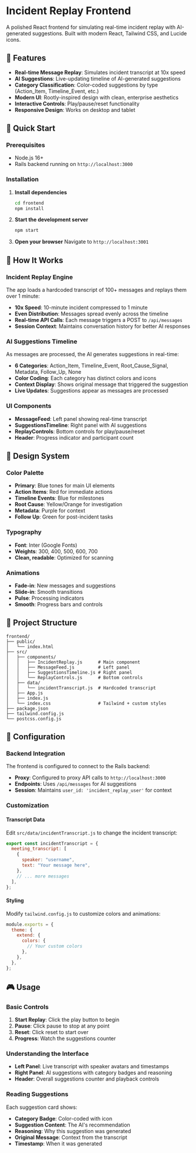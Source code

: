 # Incident Replay Frontend

A polished React frontend for simulating real-time incident replay with AI-generated suggestions. Built with modern React, Tailwind CSS, and Lucide icons.

## 🎨 Features

- **Real-time Message Replay**: Simulates incident transcript at 10x speed
- **AI Suggestions**: Live-updating timeline of AI-generated suggestions
- **Category Classification**: Color-coded suggestions by type (Action_Item, Timeline_Event, etc.)
- **Modern UI**: Rootly-inspired design with clean, enterprise aesthetics
- **Interactive Controls**: Play/pause/reset functionality
- **Responsive Design**: Works on desktop and tablet

## 🚀 Quick Start

### Prerequisites

- Node.js 16+
- Rails backend running on `http://localhost:3000`

### Installation

1. **Install dependencies**

   ```bash
   cd frontend
   npm install
   ```

2. **Start the development server**

   ```bash
   npm start
   ```

3. **Open your browser**
   Navigate to `http://localhost:3001`

## 🎯 How It Works

### Incident Replay Engine

The app loads a hardcoded transcript of 100+ messages and replays them over 1 minute:

- **10x Speed**: 10-minute incident compressed to 1 minute
- **Even Distribution**: Messages spread evenly across the timeline
- **Real-time API Calls**: Each message triggers a POST to `/api/messages`
- **Session Context**: Maintains conversation history for better AI responses

### AI Suggestions Timeline

As messages are processed, the AI generates suggestions in real-time:

- **6 Categories**: Action_Item, Timeline_Event, Root_Cause_Signal, Metadata, Follow_Up, None
- **Color Coding**: Each category has distinct colors and icons
- **Context Display**: Shows original message that triggered the suggestion
- **Live Updates**: Suggestions appear as messages are processed

### UI Components

- **MessageFeed**: Left panel showing real-time transcript
- **SuggestionsTimeline**: Right panel with AI suggestions
- **ReplayControls**: Bottom controls for play/pause/reset
- **Header**: Progress indicator and participant count

## 🎨 Design System

### Color Palette

- **Primary**: Blue tones for main UI elements
- **Action Items**: Red for immediate actions
- **Timeline Events**: Blue for milestones
- **Root Cause**: Yellow/Orange for investigation
- **Metadata**: Purple for context
- **Follow Up**: Green for post-incident tasks

### Typography

- **Font**: Inter (Google Fonts)
- **Weights**: 300, 400, 500, 600, 700
- **Clean, readable**: Optimized for scanning

### Animations

- **Fade-in**: New messages and suggestions
- **Slide-in**: Smooth transitions
- **Pulse**: Processing indicators
- **Smooth**: Progress bars and controls

## 📁 Project Structure

```
frontend/
├── public/
│   └── index.html
├── src/
│   ├── components/
│   │   ├── IncidentReplay.js      # Main component
│   │   ├── MessageFeed.js         # Left panel
│   │   ├── SuggestionsTimeline.js # Right panel
│   │   └── ReplayControls.js      # Bottom controls
│   ├── data/
│   │   └── incidentTranscript.js  # Hardcoded transcript
│   ├── App.js
│   ├── index.js
│   └── index.css                  # Tailwind + custom styles
├── package.json
├── tailwind.config.js
└── postcss.config.js
```

## 🔧 Configuration

### Backend Integration

The frontend is configured to connect to the Rails backend:

- **Proxy**: Configured to proxy API calls to `http://localhost:3000`
- **Endpoints**: Uses `/api/messages` for AI suggestions
- **Session**: Maintains `user_id: 'incident_replay_user'` for context

### Customization

#### Transcript Data

Edit `src/data/incidentTranscript.js` to change the incident transcript:

```javascript
export const incidentTranscript = {
  meeting_transcript: [
    {
      speaker: "username",
      text: "Your message here",
    },
    // ... more messages
  ],
};
```

#### Styling

Modify `tailwind.config.js` to customize colors and animations:

```javascript
module.exports = {
  theme: {
    extend: {
      colors: {
        // Your custom colors
      },
    },
  },
};
```

## 🎮 Usage

### Basic Controls

1. **Start Replay**: Click the play button to begin
2. **Pause**: Click pause to stop at any point
3. **Reset**: Click reset to start over
4. **Progress**: Watch the suggestions counter

### Understanding the Interface

- **Left Panel**: Live transcript with speaker avatars and timestamps
- **Right Panel**: AI suggestions with category badges and reasoning
- **Header**: Overall suggestions counter and playback controls

### Reading Suggestions

Each suggestion card shows:

- **Category Badge**: Color-coded with icon
- **Suggestion Content**: The AI's recommendation
- **Reasoning**: Why this suggestion was generated
- **Original Message**: Context from the transcript
- **Timestamp**: When it was generated
